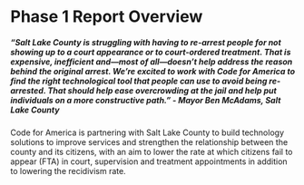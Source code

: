 # Phase 1 Report Overview

##### *“Salt Lake County is struggling with having to re-arrest people for not showing up to a court appearance or to court-ordered treatment. That is expensive, inefficient and—most of all—doesn’t help address the reason behind the original arrest. We’re excited to work with Code for America to find the right technological tool that people can use to avoid being re-arrested. That should help ease overcrowding at the jail and help put individuals on a more constructive path.” - Mayor Ben McAdams, Salt Lake County*

Code for America is partnering with Salt Lake County to build technology solutions to improve services and strengthen the relationship between the county and its citizens, with an aim to lower the rate at which citizens fail to appear (FTA) in court, supervision and treatment appointments in addition to lowering the recidivism rate. 